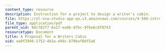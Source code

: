 ```yaml
---
content_type: resource
description: Instruction for a project to design a writer's cabin.
file: https://ol-ocw-studio-app-qa.s3.amazonaws.com/courses/4-500-introduction-to-design-computing-fall-2008/aa0f294617524b3ad46cb70baf66f5a6_final_project.pdf
file_type: application/pdf
parent_uid: 9dc782f7-8a17-ea8b-d7bc-9f6e6c8f0743
resourcetype: Document
title: A Proposal for a Writers Cabin
uid: aa0f2946-1752-4b3a-d46c-b70baf66f5a6
---
```

